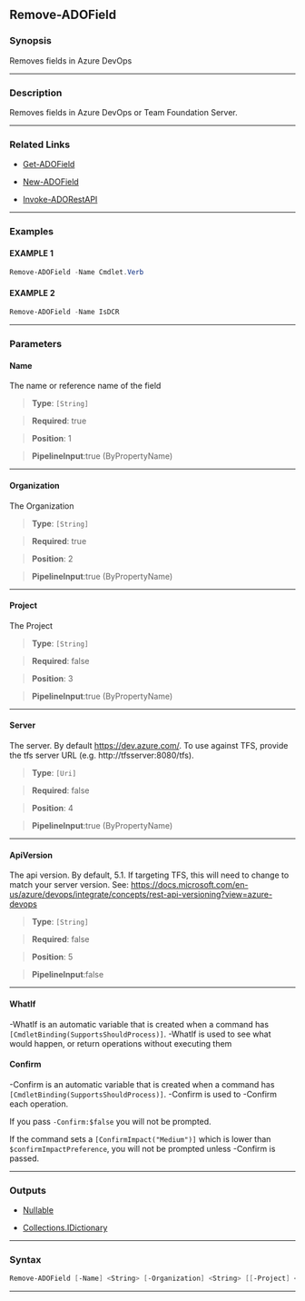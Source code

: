 Remove-ADOField
---------------
### Synopsis
Removes fields in Azure DevOps

---
### Description

Removes fields in Azure DevOps or Team Foundation Server.

---
### Related Links
* [Get-ADOField](Get-ADOField.md)



* [New-ADOField](New-ADOField.md)



* [Invoke-ADORestAPI](Invoke-ADORestAPI.md)



---
### Examples
#### EXAMPLE 1
```PowerShell
Remove-ADOField -Name Cmdlet.Verb
```

#### EXAMPLE 2
```PowerShell
Remove-ADOField -Name IsDCR
```

---
### Parameters
#### **Name**

The name or reference name of the field



> **Type**: ```[String]```

> **Required**: true

> **Position**: 1

> **PipelineInput**:true (ByPropertyName)



---
#### **Organization**

The Organization



> **Type**: ```[String]```

> **Required**: true

> **Position**: 2

> **PipelineInput**:true (ByPropertyName)



---
#### **Project**

The Project



> **Type**: ```[String]```

> **Required**: false

> **Position**: 3

> **PipelineInput**:true (ByPropertyName)



---
#### **Server**

The server.  By default https://dev.azure.com/.
To use against TFS, provide the tfs server URL (e.g. http://tfsserver:8080/tfs).



> **Type**: ```[Uri]```

> **Required**: false

> **Position**: 4

> **PipelineInput**:true (ByPropertyName)



---
#### **ApiVersion**

The api version.  By default, 5.1.
If targeting TFS, this will need to change to match your server version.
See: https://docs.microsoft.com/en-us/azure/devops/integrate/concepts/rest-api-versioning?view=azure-devops



> **Type**: ```[String]```

> **Required**: false

> **Position**: 5

> **PipelineInput**:false



---
#### **WhatIf**
-WhatIf is an automatic variable that is created when a command has ```[CmdletBinding(SupportsShouldProcess)]```.
-WhatIf is used to see what would happen, or return operations without executing them
#### **Confirm**
-Confirm is an automatic variable that is created when a command has ```[CmdletBinding(SupportsShouldProcess)]```.
-Confirm is used to -Confirm each operation.
    
If you pass ```-Confirm:$false``` you will not be prompted.
    
    
If the command sets a ```[ConfirmImpact("Medium")]``` which is lower than ```$confirmImpactPreference```, you will not be prompted unless -Confirm is passed.

---
### Outputs
* [Nullable](https://learn.microsoft.com/en-us/dotnet/api/System.Nullable)


* [Collections.IDictionary](https://learn.microsoft.com/en-us/dotnet/api/System.Collections.IDictionary)




---
### Syntax
```PowerShell
Remove-ADOField [-Name] <String> [-Organization] <String> [[-Project] <String>] [[-Server] <Uri>] [[-ApiVersion] <String>] [-WhatIf] [-Confirm] [<CommonParameters>]
```
---
